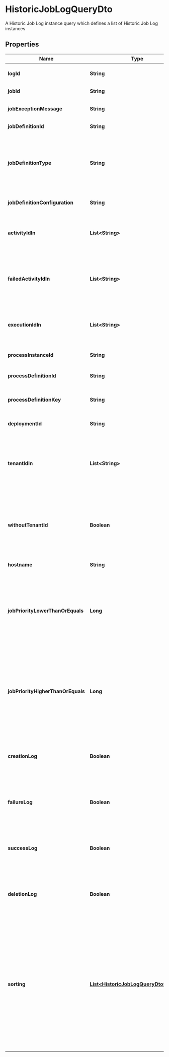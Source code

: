 

# HistoricJobLogQueryDto

A Historic Job Log instance query which defines a list of Historic Job Log instances
## Properties

Name | Type | Description | Notes
------------ | ------------- | ------------- | -------------
**logId** | **String** | Filter by historic job log id. |  [optional]
**jobId** | **String** | Filter by job id. |  [optional]
**jobExceptionMessage** | **String** | Filter by job exception message. |  [optional]
**jobDefinitionId** | **String** | Filter by job definition id. |  [optional]
**jobDefinitionType** | **String** | Filter by job definition type. See the [User Guide](https://docs.camunda.org/manual/7.18/user-guide/process-engine/the-job-executor/#job-creation) for more information about job definition types. |  [optional]
**jobDefinitionConfiguration** | **String** | Filter by job definition configuration. |  [optional]
**activityIdIn** | **List&lt;String&gt;** | Only include historic job logs which belong to one of the passed activity ids. |  [optional]
**failedActivityIdIn** | **List&lt;String&gt;** | Only include historic job logs which belong to failures of one of the passed activity ids. |  [optional]
**executionIdIn** | **List&lt;String&gt;** | Only include historic job logs which belong to one of the passed execution ids. |  [optional]
**processInstanceId** | **String** | Filter by process instance id. |  [optional]
**processDefinitionId** | **String** | Filter by process definition id. |  [optional]
**processDefinitionKey** | **String** | Filter by process definition key. |  [optional]
**deploymentId** | **String** | Filter by deployment id. |  [optional]
**tenantIdIn** | **List&lt;String&gt;** | Only include historic job log entries which belong to one of the passed and comma- separated tenant ids. |  [optional]
**withoutTenantId** | **Boolean** | Only include historic job log entries that belong to no tenant. Value may only be &#x60;true&#x60;, as &#x60;false&#x60; is the default behavior. |  [optional]
**hostname** | **String** | Filter by hostname. |  [optional]
**jobPriorityLowerThanOrEquals** | **Long** | Only include logs for which the associated job had a priority lower than or equal to the given value. Value must be a valid &#x60;long&#x60; value. |  [optional]
**jobPriorityHigherThanOrEquals** | **Long** | Only include logs for which the associated job had a priority higher than or equal to the given value. Value must be a valid &#x60;long&#x60; value. |  [optional]
**creationLog** | **Boolean** | Only include creation logs. Value may only be &#x60;true&#x60;, as &#x60;false&#x60; is the default behavior. |  [optional]
**failureLog** | **Boolean** | Only include failure logs. Value may only be &#x60;true&#x60;, as &#x60;false&#x60; is the default behavior. |  [optional]
**successLog** | **Boolean** | Only include success logs. Value may only be &#x60;true&#x60;, as &#x60;false&#x60; is the default behavior. |  [optional]
**deletionLog** | **Boolean** | Only include deletion logs. Value may only be &#x60;true&#x60;, as &#x60;false&#x60; is the default behavior. |  [optional]
**sorting** | [**List&lt;HistoricJobLogQueryDtoSorting&gt;**](HistoricJobLogQueryDtoSorting.md) | An array of criteria to sort the result by. Each element of the array is                        an object that specifies one ordering. The position in the array                        identifies the rank of an ordering, i.e., whether it is primary, secondary,                        etc. Sorting has no effect for &#x60;count&#x60; endpoints |  [optional]



